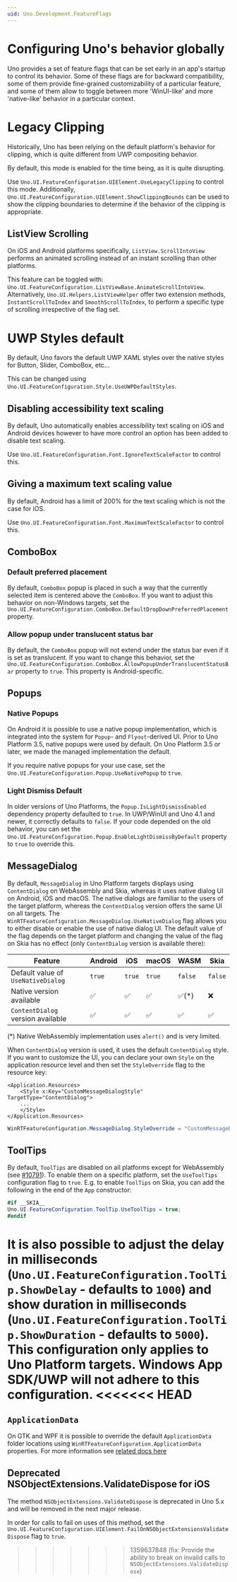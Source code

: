 ```yaml
---
uid: Uno.Development.FeatureFlags
---
```


# Configuring Uno's behavior globally

Uno provides a set of feature flags that can be set early in an app's startup to control its behavior. Some of these flags are for backward compatibility, some of them provide fine-grained customizability of a particular feature, and some of them allow to toggle between more 'WinUI-like' and more 'native-like' behavior in a particular context.

# Legacy Clipping
Historically, Uno has been relying on the default platform's behavior for clipping, which is quite different from UWP compositing behavior.

By default, this mode is enabled for the time being, as it is quite disrupting.

Use `Uno.UI.FeatureConfiguration.UIElement.UseLegacyClipping` to control this mode.
Additionally, `Uno.UI.FeatureConfiguration.UIElement.ShowClippingBounds` can be used to show the clipping boundaries to determine if the behavior of the clipping is appropriate.

## ListView Scrolling

On iOS and Android platforms specifically, `ListView.ScrollIntoView` performs an animated scrolling instead of an instant scrolling than other platforms.

This feature can be toggled with: `Uno.UI.FeatureConfiguration.ListViewBase.AnimateScrollIntoView`.
Alternatively, `Uno.UI.Helpers.ListViewHelper` offer two extension methods, `InstantScrollToIndex` and `SmoothScrollToIndex`, to perform a specific type of scrolling irrespective of the flag set.

# UWP Styles default

By default, Uno favors the default UWP XAML styles over the native styles for Button, Slider, ComboBox, etc...

This can be changed using `Uno.UI.FeatureConfiguration.Style.UseUWPDefaultStyles`.

## Disabling accessibility text scaling

By default, Uno automatically enables accessibility text scaling on iOS and Android devices however to have more control an option has been added to disable text scaling. 

Use `Uno.UI.FeatureConfiguration.Font.IgnoreTextScaleFactor` to control this.

## Giving a maximum text scaling value

By default, Android has a limit of 200% for the text scaling which is not the case for iOS.

Use `Uno.UI.FeatureConfiguration.Font.MaximumTextScaleFactor` to control this. 

## ComboBox

### Default preferred placement

By default, `ComboBox` popup is placed in such a way that the currently selected item is centered above the `ComboBox`. If you want to adjust this behavior on non-Windows targets, set the `Uno.UI.FeatureConfiguration.ComboBox.DefaultDropDownPreferredPlacement` property.

### Allow popup under translucent status bar

By default, the `ComboBox` popup will not extend under the status bar even if it is set as translucent. If you want to change this behavior, set the `Uno.UI.FeatureConfiguration.ComboBox.AllowPopupUnderTranslucentStatusBar` property to `true`. This property is Android-specific.

## Popups

### Native Popups

On Android it is possible to use a native popup implementation, which is integrated into the system for `Popup`- and `Flyout`-derived UI. Prior to Uno Platform 3.5, native popups were used by default. On Uno Platform 3.5 or later, we made the managed implementation the default.

If you require native popups for your use case, set the `Uno.UI.FeatureConfiguration.Popup.UseNativePopup` to `true`.

### Light Dismiss Default

In older versions of Uno Platforms, the `Popup.IsLightDismissEnabled` dependency property defaulted to `true`. In UWP/WinUI and Uno 4.1 and newer, it correctly defaults to `false`. If your code depended on the old behavior, you can set the `Uno.UI.FeatureConfiguration.Popup.EnableLightDismissByDefault` property to `true` to override this.

## MessageDialog

By default, `MessageDialog` in Uno Platform targets displays using `ContentDialog` on WebAssembly and Skia, whereas it uses native dialog UI on Android, iOS and macOS. The native dialogs are familiar to the users of the target platform, whereas the `ContentDialog` version offers the same UI on all targets. The  `WinRTFeatureConfiguration.MessageDialog.UseNativeDialog` flag allows you to either disable or enable the use of native dialog UI. The default value of the flag depends on the target platform and changing the value of the flag on Skia has no effect (only `ContentDialog` version is available there):

| Feature        | Android | iOS | macOS | WASM | Skia |
|----------------|---------|-----|-------|------| --- |
| Default value of `UseNativeDialog`     | `true` | `true` |  `true`   | `false` | `false` |
| Native version available     | ✅ | ✅ |  ✅   | ✅(*) | ❌ |
| `ContentDialog` version available     | ✅ | ✅ |  ✅   | ✅ | ✅ |

(*) Native WebAssembly implementation uses `alert()` and is very limited.

When `ContentDialog` version is used, it uses the default `ContentDialog` style. If you want to customize the UI, you can declare your own `Style` on the application resource level and then set the `StyleOverride` flag to the resource key:

```xaml
<Application.Resources>
    <Style x:Key="CustomMessageDialogStyle" TargetType="ContentDialog">
    ...
    </Style>
</Application.Resources>
```

```c#
WinRTFeatureConfiguration.MessageDialog.StyleOverride = "CustomMessageDialogStyle";
```

## ToolTips

By default, `ToolTips` are disabled on all platforms except for WebAssembly (see [#10791](https://github.com/unoplatform/uno/issues/10791)). To enable them on a specific platform, set the `UseToolTips` configuration flag to `true`. E.g. to enable `ToolTips` on Skia, you can add the following in the end of the `App` constructor:

```csharp
#if __SKIA__
Uno.UI.FeatureConfiguration.ToolTip.UseToolTips = true;
#endif
```

It is also possible to adjust the delay in milliseconds (`Uno.UI.FeatureConfiguration.ToolTip.ShowDelay` - defaults to `1000`) and show duration in milliseconds (`Uno.UI.FeatureConfiguration.ToolTip.ShowDuration` - defaults to `5000`). This configuration only applies to Uno Platform targets. Windows App SDK/UWP will not adhere to this configuration.
<<<<<<< HEAD
=======

## `ApplicationData`

On GTK and WPF it is possible to override the default `ApplicationData` folder locations using `WinRTFeatureConfiguration.ApplicationData` properties. For more information see [related docs here](/articles/features/applicationdata.md#data-location-on-gtk-and-wpf)

## Deprecated NSObjectExtensions.ValidateDispose for iOS

The method `NSObjectExtensions.ValidateDispose` is deprecated in Uno 5.x and will be removed in the next major release.

In order for calls to fail on uses of this method, set the `Uno.UI.FeatureConfiguration.UIElement.FailOnNSObjectExtensionsValidateDispose` flag to `true`.
>>>>>>> 1359637848 (fix: Provide the ability to break on invalid calls to `NSObjectExtensions.ValidateDispose`)
